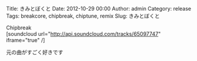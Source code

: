 Title: きみとぼくと
Date: 2012-10-29 00:00
Author: admin
Category: release
Tags: breakcore, chipbreak, chiptune, remix
Slug: きみとぼくと

Chipbreak  
[soundcloud url="http://api.soundcloud.com/tracks/65097747"
iframe="true" /]

元の曲がすごく好きです
